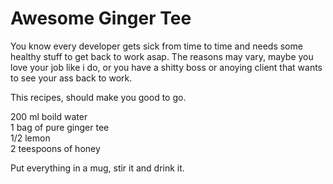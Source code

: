 # Awesome Ginger Tee

You know every developer gets sick from time to time and needs some healthy stuff to get back to work asap. The reasons may vary, maybe you love your job like i do, or you have a shitty boss or anoying client that wants to see your ass back to work.

This recipes, should make you good to go.

200 ml boild water  
1 bag of pure ginger tee  
1/2 lemon  
2 teespoons of honey

Put everything in a mug, stir it and drink it.
